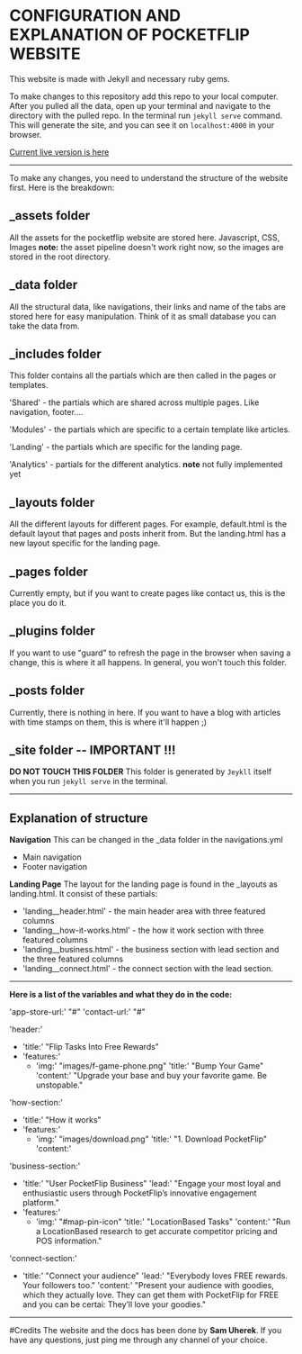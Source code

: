 # CONFIGURATION AND EXPLANATION OF POCKETFLIP WEBSITE #

This website is made with Jekyll and necessary ruby gems.

To make changes to this repository add this repo to your local computer. After you pulled all the data, open up your terminal and navigate to the directory with the pulled repo. In the terminal run `jekyll serve` command.
This will generate the site, and you can see it on `localhost:4000` in your browser.

[Current live version is here](http://c-pocket-flip.s3-website-us-east-1.amazonaws.com/)


---


To make any changes, you need to understand the structure of the website first. Here is the breakdown:


## **_assets** folder

All the assets for the pocketflip website are stored here. Javascript, CSS, Images **note:** the asset pipeline doesn't work right now, so the images are stored in the root directory.

## **_data** folder

All the structural data, like navigations, their links and name of the tabs are stored here for easy manipulation. Think of it as small database you can take the data from.

## **_includes** folder

This folder contains all the partials which are then called in the pages or templates.

'Shared' - the partials which are shared across multiple pages. Like navigation, footer....

'Modules' - the partials which are specific to a certain template like articles.

'Landing' - the partials which are specific for the landing page.

'Analytics' - partials for the different analytics. **note** not fully implemented yet


## **_layouts** folder

All the different layouts for different pages. For example, default.html is the default layout that pages and posts inherit from. But the landing.html has a new layout specific for the landing page.


## **_pages** folder

Currently empty, but if you want to create pages like contact us, this is the place you do it.


## **_plugins** folder

If you want to use "guard" to refresh the page in the browser when saving a change, this is where it all happens. In general, you won't touch this folder.

## **_posts** folder

Currently, there is nothing in here. If you want to have a blog with articles with time stamps on them, this is where it'll happen ;)

## **_site** folder -- **IMPORTANT !!!**

**DO NOT TOUCH THIS FOLDER**
This folder is generated by `Jeykll` itself when you run `jekyll serve` in the terminal.


---


## Explanation of structure

**Navigation**
This can be changed in the _data folder in the navigations.yml
- Main navigation
- Footer navigation 

**Landing Page**
The layout for the landing page is found in the _layouts as landing.html. It consist of these partials:
- 'landing__header.html' - the main header area with three featured columns
- 'landing__how-it-works.html' - the how it work section with three featured columns
- 'landing__business.html' - the business section with lead section and the three featured columns
- 'landing__connect.html' - the connect section with the lead section.

---



**Here is a list of the variables and what they do in the code:**

'app-store-url:' "#"
'contact-url:' "#"

'header:'
  - 'title:' "Flip Tasks Into Free Rewards"
  - 'features:'
    - 'img:' "images/f-game-phone.png"
      'title:' "Bump Your Game"
      'content:' "Upgrade your base and buy your favorite game. Be unstopable."

'how-section:'
  - 'title:' "How it works"
  - 'features:'
    - 'img:' "images/download.png"
      'title:' "1. Download PocketFlip"
      'content:'

'business-section:'
  - 'title:' "User PocketFlip Business"
    'lead:' "Engage your most loyal and enthusiastic users through PocketFlip’s innovative engagement platform."
  - 'features:'
    - 'img:' "#map-pin-icon"
      'title:' "LocationBased Tasks"
      'content:' "Run a LocationBased research to get accurate competitor pricing and POS information."

'connect-section:'
  - 'title:' "Connect your audience"
    'lead:' "Everybody loves FREE rewards. Your followers too."
    'content:' "Present your audience with goodies, which they actually love. They can get them with PocketFlip for FREE and you can be certai: They’ll love your goodies."


---


#Credits
The website and the docs has been done by **Sam Uherek**. If you have any questions, just ping me through any channel of your choice.
